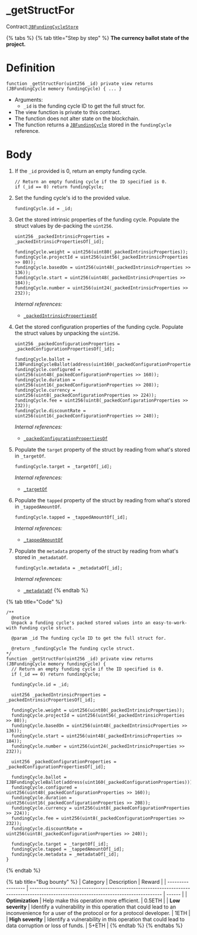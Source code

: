# \_getStructFor

Contract:[`JBFundingCycleStore`](../)​

{% tabs %}
{% tab title="Step by step" %}
**The currency ballot state of the project.**

# Definition

```solidity
function _getStructFor(uint256 _id) private view returns (JBFundingCycle memory fundingCycle) { ... }
```

* Arguments:
  * `_id` is the funding cycle ID to get the full struct for.
* The view function is private to this contract.
* The function does not alter state on the blockchain.
* The function returns a [`JBFundingCycle`](../../../data-structures/jbfundingcycle.md) stored in the `fundingCycle` reference.

# Body

1.  If the `_id` provided is 0, return an empty funding cycle.

    ```solidity
    // Return an empty funding cycle if the ID specified is 0.
    if (_id == 0) return fundingCycle;
    ```
2.  Set the funding cycle's id to the provided value.

    ```solidity
    fundingCycle.id = _id;
    ```
3.  Get the stored intrinsic properties of the funding cycle. Populate the struct values by de-packing the `uint256`.

    ```solidity
    uint256 _packedIntrinsicProperties = _packedIntrinsicPropertiesOf[_id];

    fundingCycle.weight = uint256(uint80(_packedIntrinsicProperties));
    fundingCycle.projectId = uint256(uint56(_packedIntrinsicProperties >> 80));
    fundingCycle.basedOn = uint256(uint48(_packedIntrinsicProperties >> 136));
    fundingCycle.start = uint256(uint48(_packedIntrinsicProperties >> 184));
    fundingCycle.number = uint256(uint24(_packedIntrinsicProperties >> 232));
    ```

    _Internal references:_

    * [`_packedIntrinsicPropertiesOf`](../properties/\_packedintrinsicpropertiesof.md)
4.  Get the stored configuration properties of the funding cycle. Populate the struct values by unpacking the `uint256`.

    ```solidity
    uint256 _packedConfigurationProperties = _packedConfigurationPropertiesOf[_id];
      
    fundingCycle.ballot = IJBFundingCycleBallot(address(uint160(_packedConfigurationProperties)));
    fundingCycle.configured = uint256(uint48(_packedConfigurationProperties >> 160));
    fundingCycle.duration = uint256(uint16(_packedConfigurationProperties >> 208));
    fundingCycle.currency = uint256(uint8(_packedConfigurationProperties >> 224));
    fundingCycle.fee = uint256(uint8(_packedConfigurationProperties >> 232));
    fundingCycle.discountRate = uint256(uint16(_packedConfigurationProperties >> 240));
    ```

    _Internal references:_

    * [`_packedConfigurationPropertiesOf`](../properties/\_packedconfigurationpropertiesof.md)
5.  Populate the `target` property of the struct by reading from what's stored in `_targetOf`.

    ```solidity
    fundingCycle.target = _targetOf[_id];
    ```

    _Internal references:_

    * [`_targetOf`](../properties/\_targetof.md)
6.  Populate the `tapped` property of the struct by reading from what's stored in `_tappedAmountOf`.

    ```solidity
    fundingCycle.tapped = _tappedAmountOf[_id];
    ```

    _Internal references:_

    * [`_tappedAmountOf`](../properties/\_targetof.md)
7.  Populate the `metadata` property of the struct by reading from what's stored in `_metadataOf`.

    ```solidity
    fundingCycle.metadata = _metadataOf[_id];
    ```

    _Internal references:_

    * [`_metadataOf`](../properties/\_metadataof.md)
{% endtab %}

{% tab title="Code" %}
```solidity
/**
  @notice 
  Unpack a funding cycle's packed stored values into an easy-to-work-with funding cycle struct.

  @param _id The funding cycle ID to get the full struct for.

  @return _fundingCycle The funding cycle struct.
*/
function _getStructFor(uint256 _id) private view returns (JBFundingCycle memory fundingCycle) {
  // Return an empty funding cycle if the ID specified is 0.
  if (_id == 0) return fundingCycle;

  fundingCycle.id = _id;

  uint256 _packedIntrinsicProperties = _packedIntrinsicPropertiesOf[_id];

  fundingCycle.weight = uint256(uint80(_packedIntrinsicProperties));
  fundingCycle.projectId = uint256(uint56(_packedIntrinsicProperties >> 80));
  fundingCycle.basedOn = uint256(uint48(_packedIntrinsicProperties >> 136));
  fundingCycle.start = uint256(uint48(_packedIntrinsicProperties >> 184));
  fundingCycle.number = uint256(uint24(_packedIntrinsicProperties >> 232));

  uint256 _packedConfigurationProperties = _packedConfigurationPropertiesOf[_id];
  
  fundingCycle.ballot = IJBFundingCycleBallot(address(uint160(_packedConfigurationProperties)));
  fundingCycle.configured = uint256(uint48(_packedConfigurationProperties >> 160));
  fundingCycle.duration = uint256(uint16(_packedConfigurationProperties >> 208));
  fundingCycle.currency = uint256(uint8(_packedConfigurationProperties >> 224));
  fundingCycle.fee = uint256(uint8(_packedConfigurationProperties >> 232));
  fundingCycle.discountRate = uint256(uint8(_packedConfigurationProperties >> 240));
  
  fundingCycle.target = _targetOf[_id];
  fundingCycle.tapped = _tappedAmountOf[_id];
  fundingCycle.metadata = _metadataOf[_id];
}
```
{% endtab %}

{% tab title="Bug bounty" %}
| Category          | Description                                                                                                                            | Reward |
| ----------------- | -------------------------------------------------------------------------------------------------------------------------------------- | ------ |
| **Optimization**  | Help make this operation more efficient.                                                                                               | 0.5ETH |
| **Low severity**  | Identify a vulnerability in this operation that could lead to an inconvenience for a user of the protocol or for a protocol developer. | 1ETH   |
| **High severity** | Identify a vulnerability in this operation that could lead to data corruption or loss of funds.                                        | 5+ETH  |
{% endtab %}
{% endtabs %}
